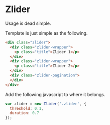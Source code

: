# Zlider

Usage is dead simple.

Template is just simple as the following.

```html
<div class="zlider">
  <div class="zlider-wrapper">
    <p class="title">Zlider 1</p>
  </div>
  <div class="zlider-wrapper">
    <p class="title">Zlider 2</p>
  </div>
  <div class="zlider-pagination">
  </div>
</div>
```

Add the following javascript to where it belongs.

```javascript
var zlider = new Zlider('.zlider', {
  threshold: 0.1,
  duration: 0.7
});
```

